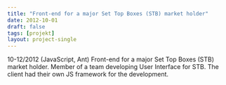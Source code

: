 ```yaml
---
title: "Front-end for a major Set Top Boxes (STB) market holder"
date: 2012-10-01
draft: false
tags: [projekt]
layout: project-single
---
```


10-12/2012 (JavaScript, Ant)
Front-end for a major Set Top Boxes (STB) market holder. Member of a team developing User Interface for STB. The client had their own JS framework for the development.